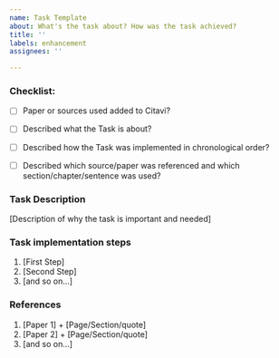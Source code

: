 ```yaml
---
name: Task Template
about: What's the task about? How was the task achieved?
title: ''
labels: enhancement
assignees: ''

---
```


### Checklist:

* [ ] Paper or sources used added to Citavi?
* [ ] Described what the Task is about?
* [ ] Described how the Task was implemented in chronological order?
* [ ] Described which source/paper was referenced and which section/chapter/sentence was used?


### Task Description

[Description of why the task is important and needed]

### Task implementation steps

1. [First Step]
2. [Second Step]
3. [and so on...]

### References

1. [Paper 1] + [Page/Section/quote]
2. [Paper 2] + [Page/Section/quote]
1. [and so on...]
